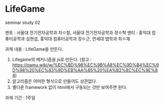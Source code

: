 # LifeGame
seminar study 02

멘토 : 서울대 전기전자공학과 차ㅇ철, 서울대 전기전자공학과 정ㅇ혁
멘티 : 홍익대 컴퓨터공학과 심현섭, 홍익대 컴퓨터공학과 장ㅇ근, 연세대 법학과 최ㅇ재

과제 내용 : LifeGame을 만든다.
1. Lifegame의 메커니즘을 js로 만든다.
  (참고 : https://namu.wiki/w/%EC%BD%98%EC%9B%A8%EC%9D%B4%EC%9D%98%20%EC%83%9D%EB%AA%85%20%EA%B2%8C%EC%9E%84)
2. 알고리즘은 어떠한 형식으로 만들어도 상관없다.
3. 별다른 framework 없이 html에서 구동되는 것만 보여주면 된다.

과제 기간 : 1주일
